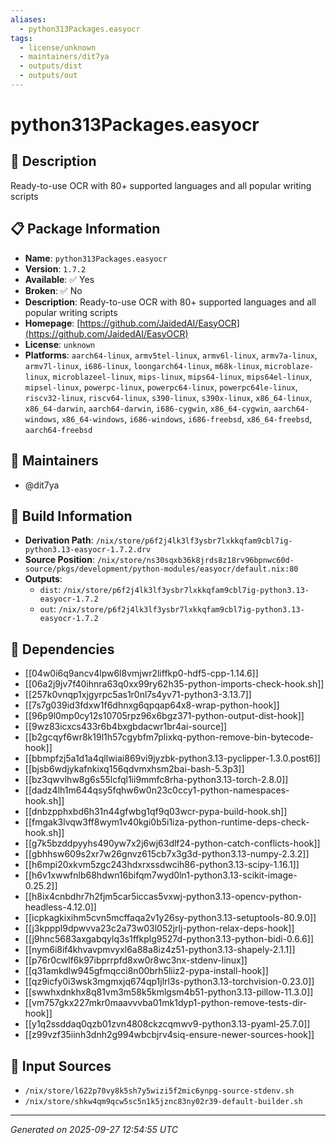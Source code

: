 ```yaml
---
aliases:
  - python313Packages.easyocr
tags:
  - license/unknown
  - maintainers/dit7ya
  - outputs/dist
  - outputs/out
---
```


# python313Packages.easyocr

## 📝 Description

Ready-to-use OCR with 80+ supported languages and all popular writing scripts

## 📋 Package Information

- **Name**: `python313Packages.easyocr`
- **Version**: `1.7.2`
- **Available**: ✅ Yes
- **Broken**: ✅ No
- **Description**: Ready-to-use OCR with 80+ supported languages and all popular writing scripts
- **Homepage**: [https://github.com/JaidedAI/EasyOCR](https://github.com/JaidedAI/EasyOCR)
- **License**: `unknown`
- **Platforms**: `aarch64-linux`, `armv5tel-linux`, `armv6l-linux`, `armv7a-linux`, `armv7l-linux`, `i686-linux`, `loongarch64-linux`, `m68k-linux`, `microblaze-linux`, `microblazeel-linux`, `mips-linux`, `mips64-linux`, `mips64el-linux`, `mipsel-linux`, `powerpc-linux`, `powerpc64-linux`, `powerpc64le-linux`, `riscv32-linux`, `riscv64-linux`, `s390-linux`, `s390x-linux`, `x86_64-linux`, `x86_64-darwin`, `aarch64-darwin`, `i686-cygwin`, `x86_64-cygwin`, `aarch64-windows`, `x86_64-windows`, `i686-windows`, `i686-freebsd`, `x86_64-freebsd`, `aarch64-freebsd`
## 👥 Maintainers

- @dit7ya


## 🔧 Build Information

- **Derivation Path**: `/nix/store/p6f2j4lk3lf3ysbr7lxkkqfam9cbl7ig-python3.13-easyocr-1.7.2.drv`
- **Source Position**: `/nix/store/ns30sqxb36k8jrds8z18rv96bpnwc60d-source/pkgs/development/python-modules/easyocr/default.nix:80`
- **Outputs**:
  - `dist`:  `/nix/store/p6f2j4lk3lf3ysbr7lxkkqfam9cbl7ig-python3.13-easyocr-1.7.2`
  - `out`:  `/nix/store/p6f2j4lk3lf3ysbr7lxkkqfam9cbl7ig-python3.13-easyocr-1.7.2`

## 🔗 Dependencies

- [[04w0i6q9ancv4lpw6l8vmjwr2liffkp0-hdf5-cpp-1.14.6]]
- [[06a2j9jv7f40ihnra63q0xx99ry62h35-python-imports-check-hook.sh]]
- [[257k0vnqp1xjgyrpc5as1r0nl7s4yv71-python3-3.13.7]]
- [[7s7g039id3fdxw1f6dhnxg6qpqap64x8-wrap-python-hook]]
- [[96p9l0mp0cy12s10705rpz96x6bgz371-python-output-dist-hook]]
- [[9wz83icxcs433r6b4bxgbdacwr1br4ai-source]]
- [[b2gcqyf6wr8k19l1h57cgybfm7plixkq-python-remove-bin-bytecode-hook]]
- [[bbmpfzj5a1d1a4qllwiai869vi9jyzbk-python3.13-pyclipper-1.3.0.post6]]
- [[bjsb6wdjykafnkixq156qdvmxhsm2bai-bash-5.3p3]]
- [[bz3qwvlhw8g6s55lcfql1ii9mmfc8rha-python3.13-torch-2.8.0]]
- [[dadz4lh1m644qsy5fqhw6w0n23c0ccy1-python-namespaces-hook.sh]]
- [[dnbzpphxbd6h31n44gfwbg1qf9q03wcr-pypa-build-hook.sh]]
- [[fmgak3lvqw3ff8wym1v40kgi0b5i1iza-python-runtime-deps-check-hook.sh]]
- [[g7k5bzddpyyhs490yw7x2j6wj63dlf24-python-catch-conflicts-hook]]
- [[gbhhsw609s2xr7w26gnvz615cb7x3g3d-python3.13-numpy-2.3.2]]
- [[h6mpi20xkvm5zgc243hdxrxssdwcih86-python3.13-scipy-1.16.1]]
- [[h6v1xwwfnlb68hdwn16bifqm7wyd0ln1-python3.13-scikit-image-0.25.2]]
- [[h8ix4cnbdhr7h2fjm5car5iccas5vxwj-python3.13-opencv-python-headless-4.12.0]]
- [[icpkagkixihm5cvn5mcffaqa2v1y26sy-python3.13-setuptools-80.9.0]]
- [[j3kpppl9dpwvva23c2a73w03l052jrlj-python-relax-deps-hook]]
- [[j9hnc5683axgabqylq3s1ffkplg9527d-python3.13-python-bidi-0.6.6]]
- [[nym6i8if4khvavpmvyxl6a88a8iz4z51-python3.13-shapely-2.1.1]]
- [[p76r0cwlf6k97ibprrpfd8xw0r8wc3nx-stdenv-linux]]
- [[q31amkdlw945gfmqcci8n00brh5liiz2-pypa-install-hook]]
- [[qz9icfy0i3wsk3mgmxjq674qp1jlrl3s-python3.13-torchvision-0.23.0]]
- [[swwhxdnkhx8q81vm3m58k5kmlgsm4b51-python3.13-pillow-11.3.0]]
- [[vm757gkx227mkr0maavvvba01mk1dyp1-python-remove-tests-dir-hook]]
- [[y1q2ssddaq0qzb01zvn4808ckzcqmwv9-python3.13-pyaml-25.7.0]]
- [[z99vzf35iinh3dnh2g994wbcbjrv4siq-ensure-newer-sources-hook]]

## 📁 Input Sources

- `/nix/store/l622p70vy8k5sh7y5wizi5f2mic6ynpg-source-stdenv.sh`
- `/nix/store/shkw4qm9qcw5sc5n1k5jznc83ny02r39-default-builder.sh`

---
*Generated on 2025-09-27 12:54:55 UTC*
